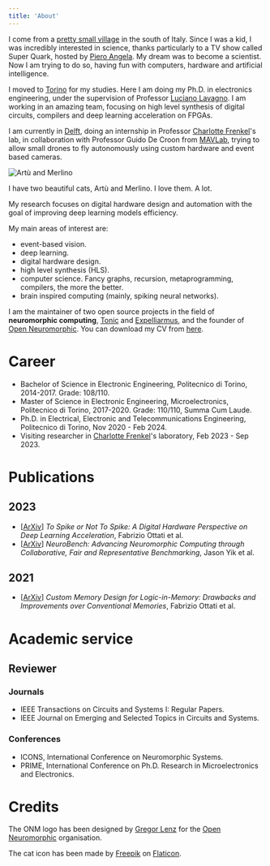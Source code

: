```yaml
---
title: 'About'
---
```


I come from a [pretty small village](https://www.e-borghi.com/en/village/Salerno/377/cuccaro-vetere) in the south of Italy. Since I was a kid, I was incredibly interested in science, thanks particularly to a TV show called Super Quark, hosted by [Piero Angela](https://en.wikipedia.org/wiki/Piero_Angela). My dream was to become a scientist. Now I am trying to do so, having fun with computers, hardware and artificial intelligence.

I moved to [Torino](https://en.wikipedia.org/wiki/Turin) for my studies. Here I am doing my Ph.D. in electronics engineering, under the supervision of Professor [Luciano Lavagno](https://g.co/kgs/a8ahe2). I am working in an amazing team, focusing on high level synthesis of digital circuits, compilers and deep learning acceleration on FPGAs. 

I am currently in [Delft](https://en.wikipedia.org/wiki/Delft), doing an internship in Professor [Charlotte Frenkel](https://chfrenkel.github.io/)'s lab, in collaboration with Professor Guido De Croon from  [MAVLab](https://mavlab.tudelft.nl/), trying to allow small drones to fly autonomously using custom hardware and event based cameras.

![Artù and Merlino](/images/about/gattacci.png)

I have two beautiful cats, Artù and Merlino. I love them. A lot. 

My research focuses on digital hardware design and automation with the goal of improving deep learning models efficiency.

My main areas of interest are:
* event-based vision. 
* deep learning.
* digital hardware design.
* high level synthesis (HLS).
* computer science. Fancy graphs, recursion, metaprogramming, compilers, the more the better.
* brain inspired computing (mainly, spiking neural networks).

I am the maintainer of two open source projects in the field of **neuromorphic computing**, [Tonic](https://tonic.readthedocs.io) and [Expelliarmus](https://github.com/expelliarmus.readthedocs.io), and the founder of [Open Neuromorphic](https://open-neuromorphic.org). You can download my CV from [here](/docs/cv.pdf).

# Career 

* Bachelor of Science in Electronic Engineering, Politecnico di Torino, 2014-2017. Grade: 108/110.
* Master of Science in Electronic Engineering, Microelectronics, Politecnico di Torino, 2017-2020. Grade: 110/110, Summa Cum Laude. 
* Ph.D. in Electrical, Electronic and Telecommunications Engineering, Politecnico di Torino, Nov 2020 - Feb 2024.
* Visiting researcher in [Charlotte Frenkel](https://chfrenkel.github.io/)'s laboratory, Feb 2023 - Sep 2023.

# Publications

## 2023

* [[ArXiv](https://arxiv.org/abs/2306.15749)] *To Spike or Not To Spike: A Digital Hardware Perspective on Deep Learning Acceleration*, Fabrizio Ottati et al.
* [[ArXiv](https://arxiv.org/abs/2304.04640)] *NeuroBench: Advancing Neuromorphic Computing through Collaborative, Fair and Representative Benchmarking*, Jason Yik et al.

## 2021 

* [[ArXiv](https://arxiv.org/abs/2304.04995)] *Custom Memory Design for Logic-in-Memory: Drawbacks and Improvements over Conventional Memories*, Fabrizio Ottati et al.

# Academic service 

## Reviewer 

### Journals 

- IEEE Transactions on Circuits and Systems I: Regular Papers.
- IEEE Journal on Emerging and Selected Topics in Circuits and Systems.

### Conferences

- ICONS, International Conference on Neuromorphic Systems.
- PRIME, International Conference on Ph.D. Research in Microelectronics and Electronics.

# Credits

The ONM logo has been designed by [Gregor Lenz](https://lenzgregor.com) for the [Open Neuromorphic](https://open-neuromorphic.org) organisation.

The cat icon has been made by [Freepik](https://www.flaticon.com/authors/freepik) on [Flaticon](https://www.flaticon.com/).
